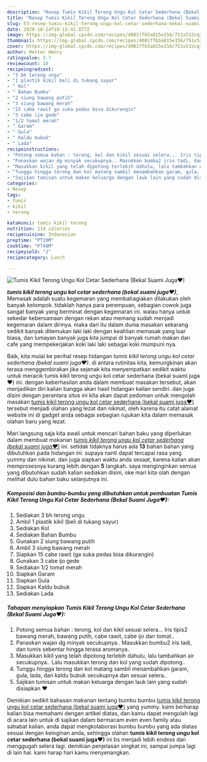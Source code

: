 ```yaml
---
description: "Resep Tumis Kikil Terong Ungu Kol Cetar Sederhana (Bekal Suami Juga❤) Lezat"
title: "Resep Tumis Kikil Terong Ungu Kol Cetar Sederhana (Bekal Suami Juga❤) Lezat"
slug: 53-resep-tumis-kikil-terong-ungu-kol-cetar-sederhana-bekal-suami-juga-lezat
date: 2020-10-24T19:13:41.877Z
image: https://img-global.cpcdn.com/recipes/4001ffb5a815e156/751x532cq70/tumis-kikil-terong-ungu-kol-cetar-sederhana-bekal-suami-juga❤-foto-resep-utama.jpg
thumbnail: https://img-global.cpcdn.com/recipes/4001ffb5a815e156/751x532cq70/tumis-kikil-terong-ungu-kol-cetar-sederhana-bekal-suami-juga❤-foto-resep-utama.jpg
cover: https://img-global.cpcdn.com/recipes/4001ffb5a815e156/751x532cq70/tumis-kikil-terong-ungu-kol-cetar-sederhana-bekal-suami-juga❤-foto-resep-utama.jpg
author: Hester Henry
ratingvalue: 3.7
reviewcount: 10
recipeingredient:
- "3 bh terong ungu"
- "1 plastik kikil beli di tukang sayur"
- " Kol"
- " Bahan Bumbu"
- "2 siung bawang putih"
- "3 siung bawang merah"
- "15 cabe rawit ga suka pedas bisa dikurangin"
- "3 cabe ijo gede"
- "1/2 tomat merah"
- " Garam"
- " Gula"
- " Kaldu bubuk"
- " Lada"
recipeinstructions:
- "Potong semua bahan : terong, kol dan kikil sesuai selera... Iris tipis2 bawang merah, bawang putih, cabe rawit, cabe ijo dan tomat.."
- "Panaskan wajan dg minyak secukupnya.. Masukkan bumbu2 iris tadi, dan tumis sebentar hingga terasa aromanya.."
- "Masukkan kikil yang telah dipotong terlebih dahulu, lalu tambahkan air secukupnya.. Lalu masukkan terong dan kol yang sudah dipotong.."
- "Tunggu hingga terong dan kol matang sambil menambahkan garam, gula, lada, dan kaldu bubuk secukupnya dan sesuai selera.."
- "Sajikan tumisan untuk makan keluarga dengan lauk lain yang sudah disiapkan ❤"
categories:
- Resep
tags:
- tumis
- kikil
- terong

katakunci: tumis kikil terong 
nutrition: 214 calories
recipecuisine: Indonesian
preptime: "PT19M"
cooktime: "PT48M"
recipeyield: "2"
recipecategory: Lunch

---
```



![Tumis Kikil Terong Ungu Kol Cetar Sederhana (Bekal Suami Juga❤)](https://img-global.cpcdn.com/recipes/4001ffb5a815e156/751x532cq70/tumis-kikil-terong-ungu-kol-cetar-sederhana-bekal-suami-juga❤-foto-resep-utama.jpg)

<b><i>tumis kikil terong ungu kol cetar sederhana (bekal suami juga❤)</i></b>, Memasak adalah suatu kegemaran yang membahagiakan dilakukan oleh banyak kelompok. tidaklah hanya para perempuan, sebagian cowok juga sangat banyak yang berminat dengan kegemaran ini. walau hanya untuk sekedar kebersamaan dengan rekan atau memang sudah menjadi kegemaran dalam dirinya. maka dari itu dalam dunia masakan sekarang sedikit banyak ditemukan laki laki dengan keahlian memasak yang luar biasa, dan lumayan banyak juga kita jumpai di banyak rumah makan dan cafe yang mempekerjakan koki laki laki sebagai koki mumpuni nya.



Baik, kita mulai ke perihal resep hidangan <i>tumis kikil terong ungu kol cetar sederhana (bekal suami juga❤)</i>. di antara rutinitas kita, kemungkinan akan terasa menggembirakan jika sejenak kita menyempatkan sedikit waktu untuk meracik tumis kikil terong ungu kol cetar sederhana (bekal suami juga❤) ini. dengan keberhasilan anda dalam membuat masakan tersebut, akan menjadikan diri kalian bangga akan hasil hidangan kalian sendiri. dan juga disini dengan perantara situs ini kita akan dapat pedoman untuk mengolah masakan <u>tumis kikil terong ungu kol cetar sederhana (bekal suami juga❤)</u> tersebut menjadi olahan yang lezat dan nikmat, oleh karena itu catat alamat website ini di gadget anda sebagai sebagian rujukan kita dalam memasak olahan baru yang lezat.


Mari langsung saja kita awali untuk mencari bahan baku yang diperlukan dalam membuat makanan <u><i>tumis kikil terong ungu kol cetar sederhana (bekal suami juga❤)</i></u> ini. setidak tidaknya harus ada <b>13</b> bahan bahan yang dibutuhkan pada hidangan ini. supaya nanti dapat tercapai rasa yang yummy dan nikmat. dan juga siapkan waktu anda sesaat, karena kalian akan memprosesnya kurang lebih dengan <b>5</b> langkah. saya menginginkan semua yang dibutuhkan sudah kalian sediakan disini, oke mari kita olah dengan melihat dulu bahan baku selanjutnya ini.

<!--inarticleads1-->

##### Komposisi dan bumbu-bumbu yang dibutuhkan untuk pembuatan Tumis Kikil Terong Ungu Kol Cetar Sederhana (Bekal Suami Juga❤):

1. Sediakan 3 bh terong ungu
1. Ambil 1 plastik kikil (beli di tukang sayur)
1. Sediakan  Kol
1. Sediakan  Bahan Bumbu
1. Gunakan 2 siung bawang putih
1. Ambil 3 siung bawang merah
1. Siapkan 15 cabe rawit (ga suka pedas bisa dikurangin)
1. Gunakan 3 cabe ijo gede
1. Sediakan 1/2 tomat merah
1. Siapkan  Garam
1. Siapkan  Gula
1. Siapkan  Kaldu bubuk
1. Sediakan  Lada




<!--inarticleads2-->

##### Tahapan menyiapkan Tumis Kikil Terong Ungu Kol Cetar Sederhana (Bekal Suami Juga❤):

1. Potong semua bahan : terong, kol dan kikil sesuai selera... Iris tipis2 bawang merah, bawang putih, cabe rawit, cabe ijo dan tomat..
1. Panaskan wajan dg minyak secukupnya.. Masukkan bumbu2 iris tadi, dan tumis sebentar hingga terasa aromanya..
1. Masukkan kikil yang telah dipotong terlebih dahulu, lalu tambahkan air secukupnya.. Lalu masukkan terong dan kol yang sudah dipotong..
1. Tunggu hingga terong dan kol matang sambil menambahkan garam, gula, lada, dan kaldu bubuk secukupnya dan sesuai selera..
1. Sajikan tumisan untuk makan keluarga dengan lauk lain yang sudah disiapkan ❤




Demikian sedikit bahasan makanan tentang bumbu bumbu <u>tumis kikil terong ungu kol cetar sederhana (bekal suami juga❤)</u> yang yummy. kami berharap kalian bisa memahami dengan artikel diatas, dan kamu dapat mengolah lagi di acara lain untuk di sajikan dalam bermacam even even family atau sahabat kalian. anda dapat mengkolaborasi bumbu bumbu yang ada diatas sesuai dengan keinginan anda, sehingga olahan <b>tumis kikil terong ungu kol cetar sederhana (bekal suami juga❤)</b> ini bs menjadi lebih endess dan menggugah selera lagi. demikian penjelasan singkat ini, sampai jumpa lagi di lain hal. kami harap hari kamu menyenangkan.
